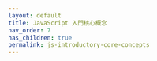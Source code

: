 ```yaml
---
layout: default
title: JavaScript 入門核心概念
nav_order: 7
has_children: true
permalink: js-introductory-core-concepts
---
```

